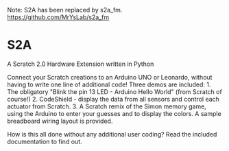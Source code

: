 Note: S2A has been replaced by s2a_fm.
https://github.com/MrYsLab/s2a_fm


S2A
===

   A Scratch 2.0 Hardware Extension written in Python

Connect your Scratch creations to an Arduino UNO or Leonardo, without having to write one line of additional code!
Three demos are included:
    1. The obligatory "Blink the pin 13 LED - Arduino Hello World" (from Scratch of course!)
    2. CodeShield - display the data from all sensors and control each actuator from Scratch.
    3. A Scratch remix of the Simon memory game, using the Arduino to enter your guesses and to display the colors.
       A sample breadboard wiring layout is provided.
    
How is this all done without any additional user coding? Read the included documentation to find out.
